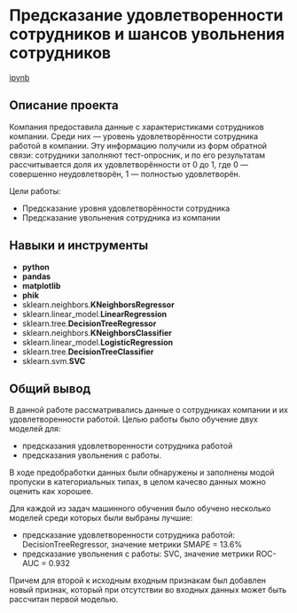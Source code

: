 # Предсказание удовлетворенности сотрудников и шансов увольнения сотрудников
[ipynb](https://github.com/dogfoxstudio/Portfolio/blob/main/%D0%9F%D1%80%D0%B5%D0%B4%D1%81%D0%BA%D0%B0%D0%B7%D0%B0%D0%BD%D0%B8%D0%B5%20%D1%83%D0%B4%D0%BE%D0%B2%D0%BB%D0%B5%D1%82%D0%B2%D0%BE%D1%80%D0%B5%D0%BD%D0%BD%D0%BE%D1%81%D1%82%D0%B8%20%D1%81%D0%BE%D1%82%D1%80%D1%83%D0%B4%D0%BD%D0%B8%D0%BA%D0%BE%D0%B2/%D0%9F%D1%80%D0%B5%D0%B4%D1%81%D0%BA%D0%B0%D0%B7%D0%B0%D0%BD%D0%B8%D0%B5_%D1%83%D0%B4%D0%BE%D0%B2%D0%BB%D0%B5%D1%82%D0%B2%D0%BE%D1%80%D0%B5%D0%BD%D0%BD%D0%BE%D1%81%D1%82%D0%B8_%D0%B8_%D1%88%D0%B0%D0%BD%D1%81%D0%BE%D0%B2_%D1%83%D0%B2%D0%BE%D0%BB%D1%8C%D0%BD%D0%B5%D0%BD%D0%B8%D1%8F_%D1%81%D0%BE%D1%82%D1%80%D1%83%D0%B4%D0%BD%D0%B8%D0%BA%D0%BE%D0%B2.ipynb)

## Описание проекта

Компания предоставила данные с характеристиками сотрудников компании. Среди них — уровень удовлетворённости сотрудника работой в компании. Эту информацию получили из форм обратной связи: сотрудники заполняют тест-опросник, и по его результатам рассчитывается доля их удовлетворённости от 0 до 1, где 0 — совершенно неудовлетворён, 1 — полностью удовлетворён.

Цели работы:

- Предсказание уровня удовлетворённости сотрудника
- Предсказание увольнения сотрудника из компании

## Навыки и инструменты

- **python**
- **pandas**
- **matplotlib**
- **phik**
- sklearn.neighbors.**KNeighborsRegressor**
- sklearn.linear_model.**LinearRegression**
- sklearn.tree.**DecisionTreeRegressor**
- sklearn.neighbors.**KNeighborsClassifier**
- sklearn.linear_model.**LogisticRegression**
- sklearn.tree.**DecisionTreeClassifier**
- sklearn.svm.**SVC**

## 

## Общий вывод

В данной работе рассматривались данные о сотрудниках компании и их удовлетворенности работой. Целью работы было обучение двух моделей для:

- предсказания удовлетворенности сотрудника работой
- предсказания увольнения с работы.

В ходе предобработки данных были обнаружены и заполнены модой пропуски в категориальных типах, в целом качесво данных можно оценить как хорошее.

Для каждой из задач машинного обучения было обучено несколько моделей среди которых были выбраны лучшие:

- предсказание удовлетворенности сотрудника работой: DecisionTreeRegressor, значение метрики SMAPE = 13.6%
- предсказание увольнения с работы: SVC, значение метрики ROC-AUC = 0.932

Причем для второй к исходным входным признакам был добавлен новый признак, который при отсутствии во входных данных может быть рассчитан первой моделью.
